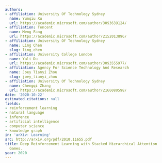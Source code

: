 ```yaml
---
authors:
- affiliation: University Of Technology Sydney
  name: Yunqiu Xu
  url: https://academic.microsoft.com/author/3093639124/
- affiliation: Tencent
  name: Meng Fang
  url: https://academic.microsoft.com/author/2152013896/
- affiliation: University Of Technology Sydney
  name: Ling Chen
  slug: ling_chen
- affiliation: University College London
  name: Yali Du
  url: https://academic.microsoft.com/author/3093555977/
- affiliation: Agency For Science Technology And Research
  name: Joey Tianyi Zhou
  slug: joey_tianyi_zhou
- affiliation: University Of Technology Sydney
  name: Chengqi Zhang
  url: https://academic.microsoft.com/author/2166080598/
date: '2020-10-22'
estimated_citations: null
fields:
- reinforcement learning
- natural language
- inference
- artificial intelligence
- computer science
- knowledge graph
in: 'arXiv: Learning'
src: http://arxiv.org/pdf/2010.11655.pdf
title: Deep Reinforcement Learning with Stacked Hierarchical Attention for Text-based
  Games.
year: 2020
---
```

